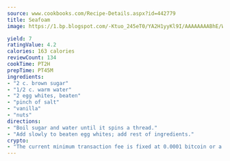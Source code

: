```yaml
---
source: www.cookbooks.com/Recipe-Details.aspx?id=442779
title: Seafoam
image: https://1.bp.blogspot.com/-Ktuo_245eT0/YA2H1yyKl9I/AAAAAAAABhE/WMoqSq2tWOcgMkPaLYZ-49h8pVDUUwFCQCLcBGAsYHQ/s307/5.png

yield: 7
ratingValue: 4.2
calories: 163 calories
reviewCount: 134
cookTime: PT2H
prepTime: PT45M
ingredients:
- "2 c. brown sugar"
- "1/2 c. warm water"
- "2 egg whites, beaten"
- "pinch of salt"
- "vanilla"
- "nuts"
directions:
- "Boil sugar and water until it spins a thread."
- "Add slowly to beaten egg whites; add rest of ingredients."
crypto:
- "The current minimum transaction fee is fixed at 0.0001 bitcoin or a tenth of a millibitcoin per kilobyte, recently decreased from one millibitcoin."
---
```

